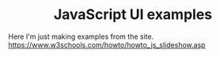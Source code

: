 <h1 align="center">JavaScript UI examples</h1>

Here I'm just making examples from the site. https://www.w3schools.com/howto/howto_js_slideshow.asp
